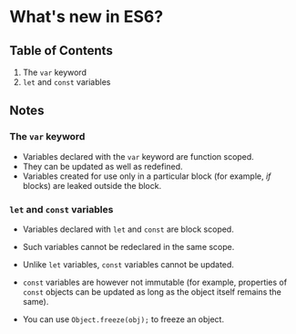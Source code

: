 # What's new in ES6?

## Table of Contents

1. The `var` keyword
2. `let` and `const` variables

## Notes

### The `var` keyword

* Variables declared with the `var` keyword are function scoped.
* They can be updated as well as redefined.
* Variables created for use only in a particular block (for example, _if_ blocks) are leaked outside the block.

### `let` and `const` variables

* Variables declared with `let` and `const` are block scoped.
* Such variables cannot be redeclared in the same scope.
* Unlike `let` variables, `const` variables cannot be updated.
* `const` variables are however not immutable (for example, properties of `const` objects can be updated as long as the object itself remains the same).

* You can use `Object.freeze(obj);` to freeze an object.